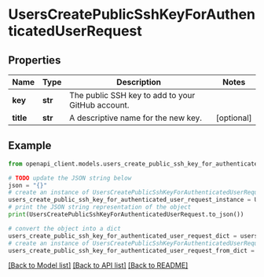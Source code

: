 # UsersCreatePublicSshKeyForAuthenticatedUserRequest


## Properties

Name | Type | Description | Notes
------------ | ------------- | ------------- | -------------
**key** | **str** | The public SSH key to add to your GitHub account. | 
**title** | **str** | A descriptive name for the new key. | [optional] 

## Example

```python
from openapi_client.models.users_create_public_ssh_key_for_authenticated_user_request import UsersCreatePublicSshKeyForAuthenticatedUserRequest

# TODO update the JSON string below
json = "{}"
# create an instance of UsersCreatePublicSshKeyForAuthenticatedUserRequest from a JSON string
users_create_public_ssh_key_for_authenticated_user_request_instance = UsersCreatePublicSshKeyForAuthenticatedUserRequest.from_json(json)
# print the JSON string representation of the object
print(UsersCreatePublicSshKeyForAuthenticatedUserRequest.to_json())

# convert the object into a dict
users_create_public_ssh_key_for_authenticated_user_request_dict = users_create_public_ssh_key_for_authenticated_user_request_instance.to_dict()
# create an instance of UsersCreatePublicSshKeyForAuthenticatedUserRequest from a dict
users_create_public_ssh_key_for_authenticated_user_request_from_dict = UsersCreatePublicSshKeyForAuthenticatedUserRequest.from_dict(users_create_public_ssh_key_for_authenticated_user_request_dict)
```
[[Back to Model list]](../README.md#documentation-for-models) [[Back to API list]](../README.md#documentation-for-api-endpoints) [[Back to README]](../README.md)


